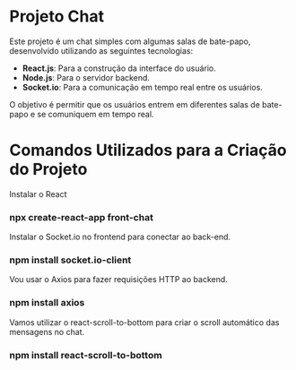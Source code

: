 # Projeto Chat

Este projeto é um chat simples com algumas salas de bate-papo, desenvolvido utilizando as seguintes tecnologias:

- **React.js**: Para a construção da interface do usuário.
- **Node.js**: Para o servidor backend.
- **Socket.io**: Para a comunicação em tempo real entre os usuários.

O objetivo é permitir que os usuários entrem em diferentes salas de bate-papo e se comuniquem em tempo real.

# Comandos Utilizados para a Criação do Projeto

Instalar o React
### npx create-react-app front-chat

Instalar o Socket.io no frontend para conectar ao back-end.
### npm install socket.io-client

Vou usar o Axios para fazer requisições HTTP ao backend.
### npm install axios


Vamos utilizar o react-scroll-to-bottom para criar o scroll automático das mensagens no chat.
### npm install react-scroll-to-bottom